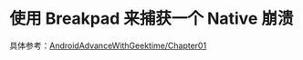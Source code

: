 # 使用 Breakpad 来捕获一个 Native 崩溃

具体参考：[AndroidAdvanceWithGeektime/Chapter01](https://github.com/AndroidAdvanceWithGeektime/Chapter01)
